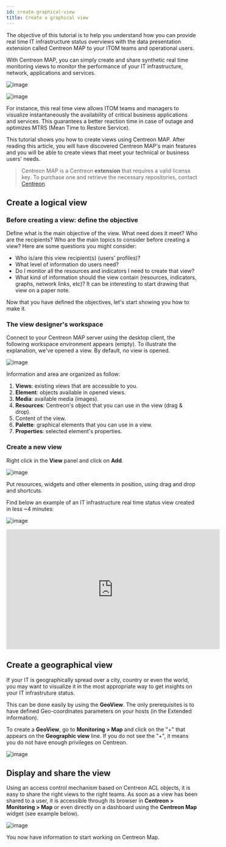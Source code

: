```yaml
---
id: create-graphical-view
title: Create a graphical view 
---
```


The objective of this tutorial is to help you understand how you can provide
real time IT infrastructure status overviews with the data presentation
extension called Centreon MAP to your ITOM teams and operational users.

With Centreon MAP, you can simply create and share synthetic real time
monitoring views to monitor the performance of your IT infrastructure, network,
applications and services.

![image](../assets/graph-views/tuto_ex_1.png)

![image](../assets/graph-views/tuto_ex_2.png)

For instance, this real time view allows ITOM teams and managers to visualize instantaneously the availability of critical business applications
and services. This guarantees a better reaction time in case of outage and
optimizes MTRS (Mean Time to Restore Service).

This tutorial shows you how to create views using Centreon MAP.
After reading this article, you will have discovered Centreon MAP's main features
and you will be able to create views that meet your technical or business users'
needs.

> Centreon MAP is a Centreon **extension** that requires a valid license key. To
> purchase one and retrieve the necessary repositories, contact
> [Centreon](mailto:sales@centreon.com).

## Create a logical view

### Before creating a view: define the objective

Define what is the main objective of the view. What need does it meet? Who
are the recipients? Who are the main topics to consider before creating a view? Here
are some questions you might consider:

  - Who is/are this view recipient(s) (users' profiles)?
  - What level of information do users need?
  - Do I monitor all the resources and indicators I need to create that view?
  - What kind of information should the view contain (resources, indicators,
    graphs, network links, etc)? It can be interesting to start drawing that view
    on a paper note.

Now that you have defined the objectives, let's start showing you how to make it.

### The view designer's workspace

Connect to your Centreon MAP server using the desktop client, the following
workspace environment appears (empty). To illustrate the explanation, we've
opened a view. By default, no view is opened.

![image](../assets/graph-views/tuto_workspace.png)

Information and area are organized as follow:

1.  **Views**: existing views that are accessible to you.
2.  **Element**: objects available in opened views.
3.  **Media**: available media (images).
4.  **Resources**: Centreon's object that you can use in the view (drag & drop).
5.  Content of the view.
6.  **Palette**: graphical elements that you can use in a view.
7.  **Properties**: selected element's properties.

### Create a new view

Right click in the **View** panel and click on **Add**.

![image](../assets/graph-views/create_view.gif)

Put resources, widgets and other elements in position, using drag and drop and shortcuts.

Find below an example of an IT infrastructure real time status view created in
less \~4 minutes:

![image](../assets/graph-views/ex_view.jpg)

<div align="center">
  <iframe width="560" height="315" src="https://www.youtube.com/embed/tsgYRpYqaAU" frameborder="0" allow="accelerometer; autoplay; encrypted-media; gyroscope; picture-in-picture" allowfullscreen></iframe>
</div>

## Create a geographical view

If your IT is geographically spread over a city, country or even the world, you
may want to visualize it in the most appropriate way to get insights on your IT
infrastruture status.

This can be done easily by using the **GeoView**. The only prerequisites is to
have defined Geo-coordinates parameters on your hosts (in the Extended
information).

To create a **GeoView**, go to **Monitoring > Map** and click on the "+" that appears
on the **Geographic view** line. If you do not see the "+", it means you do not have
enough privileges on Centreon.

![image](../assets/graph-views/create_geo_view.gif)

## Display and share the view

Using an access control mechanism based on Centreon ACL objects, it is easy to
share the right views to the right teams. As soon as a view has been shared to a
user, it is accessible through its browser in **Centreon > Monitoring > Map** or
even directly on a dashboard using the **Centreon Map** widget (see example below).

![image](../assets/graph-views/share_view.png)

You now have information to start working on Centreon Map.
